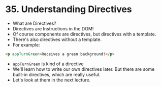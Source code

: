 # 35. Understanding Directives
- What are Directives?
- Directives are Instructions in the DOM!
- Of course components are directives, but directives with a template.
- There's also directives without a template.
- For example:
```html
<p appTurnGreen>Receives a green background!</p>
```
- `appTurnGreen` is kind of a directive
- We'll learn how to write our own directives later. But there are some built-in directives, which are really useful.
- Let's look at them in the next lecture. 